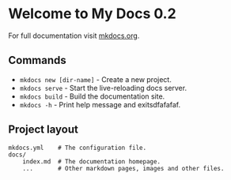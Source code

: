 # Welcome to My Docs 0.2

For full documentation visit [mkdocs.org](https://www.mkdocs.org).

## Commands

* `mkdocs new [dir-name]` - Create a new project.
* `mkdocs serve` - Start the live-reloading docs server.
* `mkdocs build` - Build the documentation site.
* `mkdocs -h` - Print help message and exitsdfafafaf.

## Project layout

    mkdocs.yml    # The configuration file.
    docs/
        index.md  # The documentation homepage.
        ...       # Other markdown pages, images and other files.
